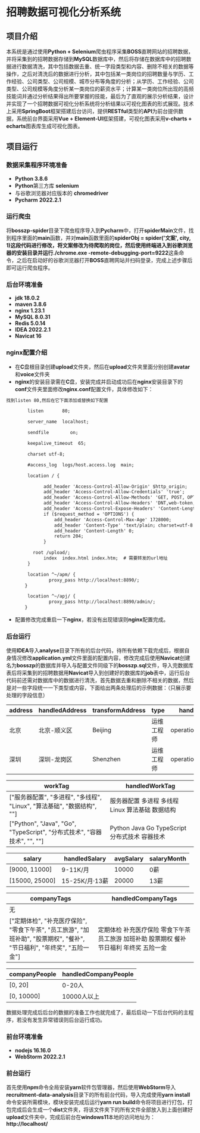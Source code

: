 # 招聘数据可视化分析系统

## 项目介绍

本系统是通过使用**Python + Selenium**爬虫程序采集**BOSS**直聘网站的招聘数据，并将采集到的招聘数据存储到**MySQL**数据库中，然后将存储在数据库中的招聘数据进行数据清洗，其中包括数据去重、统一字段类型和内容、删除不相关的数据等操作，之后对清洗后的数据进行分析，其中包括某一类岗位的招聘数量与学历、工作经验、公司类型、公司规模、城市分布等角度的分析；从学历、工作经验、公司类型、公司规模等角度分析某一类岗位的薪资水平；计算某一类岗位所出现的高频技能词并通过分析结果得出所要掌握的技能，最后为了直观的展示分析结果，设计并实现了一个招聘数据可视化分析系统将分析结果以可视化图表的形式展现。技术上采用**SpringBoot**框架搭建后台访问，提供**RESTful**类型的**API**为前台提供数据，系统前台界面采用**Vue + Element-UI**框架搭建，可视化图表采用**v-charts + echarts**图表库生成可视化图表。

## 项目运行

### 数据采集程序环境准备

- **Python 3.8.6**
- **Python**第三方库 **selenium**
- 与谷歌浏览器对应版本的 **chromedriver**
- **Pycharm** **2022.2.1**

### 运行爬虫

将**bosszp-spider**目录下爬虫程序导入到**Pycharm**中，打开**spiderMain**文件，找到程序里面的**main**函数，并对**main**函数里面的**spiderObj = spider('文案', city, 1)**这段代码进行修改，将文案修改为待爬取的岗位，然后使用终端进入到谷歌浏览器的安装目录并运行**./chrome.exe -remote-debugging-port=9222**这条命令，之后在启动好的谷歌浏览器打开**BOSS**直聘网站并扫码登录，完成上述步骤后即可运行爬虫程序。

### 后台环境准备

- **jdk 18.0.2**
- **maven 3.8.6**
- **nginx 1.23.1**
- **MySQL 8.0.31**
- **Redis 5.0.14**
- **IDEA 2022.2.1**
- **Navicat 16**

### nginx配置介绍

- 在**C**盘根目录创建**upload**文件夹，然后在**upload**文件夹里面分别创建**avatar**和**voice**文件夹
- **nginx**的安装目录需在**C**盘，安装完成并启动成功后在**nginx**安装目录下的**conf**文件夹里面修改**nginx.conf**配置文件，具体修改如下：

```xml
找到listen 80,然后在它下面添加或替换如下配置

        listen       80;

        server_name  localhost;

        sendfile        on;

        keepalive_timeout  65;

        charset utf-8;

        #access_log  logs/host.access.log  main;

        location / {

              add_header 'Access-Control-Allow-Origin' $http_origin;
              add_header 'Access-Control-Allow-Credentials' 'true';
              add_header 'Access-Control-Allow-Methods' 'GET, POST, OPTIONS';
              add_header 'Access-Control-Allow-Headers' 'DNT,web-token,app-token,Authorization,Accept,Origin,Keep-Alive,User-Agent,X-Mx-ReqToken,X-Data-Type,X-Auth-Token,X-Requested-With,If-Modified-Since,Cache-Control,Content-Type,Range';
              add_header 'Access-Control-Expose-Headers' 'Content-Length,Content-Range';
              if ($request_method = 'OPTIONS') {
                  add_header 'Access-Control-Max-Age' 1728000;
                  add_header 'Content-Type' 'text/plain; charset=utf-8';
                  add_header 'Content-Length' 0;
                  return 204;
              }

	      root /upload/;
              index  index.html index.htm;	# 需要转发的url地址
        }

        location ^~/apm/ {
                proxy_pass http://localhost:8890/;
       }

        location ^~/apj/ {
                proxy_pass http://localhost:8890/admin/;
       }
```

- 配置修改完成重启一下**nginx**，若没有出现错误则**nginx**配置完成。

### 后台运行

使用**IDEA**导入**analyse**目录下所有的后台代码，待所有依赖下载完成后，根据自身情况修改**application.yml**文件里面的配置内容，修改完成后使用**Navicat**创建名为**bosszp**的数据库并导入与配置文件同级下的**bosszp.sql**文件，导入完数据库表后将采集到的招聘数据用**Navicat**导入到创建好的数据库的**job**表中，运行后台代码前还需对数据库中的数据进行清洗，首先数据去重和删除不相关的数据，然后是对一些字段统一一下类型或内容，下面给出两条处理后的示例数据：（只展示要处理的字段信息）

| address | handledAddress | transformAddress | type       | handledType        | dist   |
| ------- | -------------- | ---------------- | ---------- | ------------------ | ------ |
| 北京    | 北京-顺义区    | Beijing          | 运维工程师 | operationsEngineer | 顺义区 |
| 深圳    | 深圳-龙岗区    | Shenzhen         | 运维工程师 | operationsEngineer | 龙岗区 |

| workTag                                                      | handledWorkTag                                   |
| ------------------------------------------------------------ | ------------------------------------------------ |
| ["服务器配置", "多进程", "多线程", "Linux", "算法基础", "数据结构", ""] | 服务器配置 多进程 多线程 Linux 算法基础 数据结构 |
| ["Python", "Java", "Go", "TypeScript", "分布式技术", "容器技术", "", ""] | Python Java Go TypeScript 分布式技术 容器技术    |

| salary         | handledSalary  | avgSalary | salaryMonth |
| -------------- | -------------- | --------- | ----------- |
| [9000, 11000]  | 9-11K/月       | 10000     | 0薪         |
| [15000, 25000] | 15-25K/月·13薪 | 20000     | 13薪        |

| companyTags                                                  | handledCompanyTags                                           |
| ------------------------------------------------------------ | ------------------------------------------------------------ |
| 无                                                           |                                                              |
| ["定期体检", "补充医疗保险", "零食下午茶", "员工旅游", "加班补助", "股票期权", "餐补", "节日福利", "年终奖", "五险一金"] | 定期体检 补充医疗保险 零食下午茶 员工旅游 加班补助 股票期权 餐补 节日福利 年终奖 五险一金 |

| companyPeople | handledCompanyPeople |
| ------------- | -------------------- |
| [0, 20]       | 0-20人               |
| [0, 10000]    | 10000人以上          |

数据处理完成后后台的数据的准备工作也就完成了，最后启动一下后台代码的主程序，若没有发生异常错误则后台运行成功。

### 前台环境准备

- **nodejs 16.16.0**
- **WebStorm 2022.2.1**

### 前台运行

首先使用**npm**命令全局安装**yarn**软件包管理器，然后使用**WebStorm**导入**recruitment-data-analysis**目录下的所有前台代码，导入完成使用**yarn install**命令安装所需模块，模块安装完成后运行**yarn run build**命令将项目进行打包，打包完成后会生成一个**dist**文件夹，将该文件夹下的所有文件全部放入到上面创建好**upload**文件夹中，完成后前台在**windows11**本地的访问地址为：**http://localhost/**
